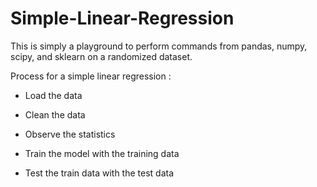 # Simple-Linear-Regression
This is simply a playground to perform commands from pandas, numpy, scipy, and sklearn on a randomized dataset.  

Process for a simple linear regression :

- Load the data

- Clean the data

- Observe the statistics

- Train the model with the training data 

- Test the train data with the test data
